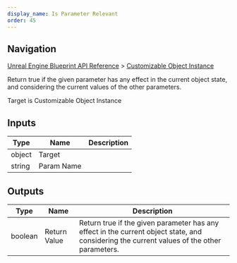 ```yaml
---
display_name: Is Parameter Relevant
order: 45
---
```

## Navigation

[Unreal Engine Blueprint API Reference](https://dev.epicgames.com/documentation/en-us/unreal-engine/BlueprintAPI) > [Customizable Object Instance](https://dev.epicgames.com/documentation/en-us/unreal-engine/BlueprintAPI/CustomizableObjectInstance)

Return true if the given parameter has any effect in the current object state, and considering the current values of the other parameters.

Target is Customizable Object Instance

## Inputs

| Type | Name | Description |
| --- | --- | --- |
| object | Target |  |
| string | Param Name |  |

## Outputs

| Type | Name | Description |
| --- | --- | --- |
| boolean | Return Value | Return true if the given parameter has any effect in the current object state, and considering the current values of the other parameters. |
